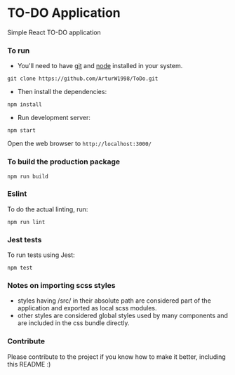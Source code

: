 # TO-DO Application
Simple React TO-DO application

### To run

* You'll need to have [git](https://git-scm.com/) and [node](https://nodejs.org/en/) installed in your system.

```
git clone https://github.com/ArturW1998/ToDo.git
```

* Then install the dependencies:

```
npm install
```

* Run development server:

```
npm start
```

Open the web browser to `http://localhost:3000/`

### To build the production package

```
npm run build
```

### Eslint
To do the actual linting, run:

```
npm run lint
```

### Jest tests
To run tests using Jest:

```
npm test
```

### Notes on importing scss styles
* styles having /src/ in their absolute path are considered part of the application and exported as local scss modules.
* other styles are considered global styles used by many components and are included in the css bundle directly.

### Contribute
Please contribute to the project if you know how to make it better, including this README :)
